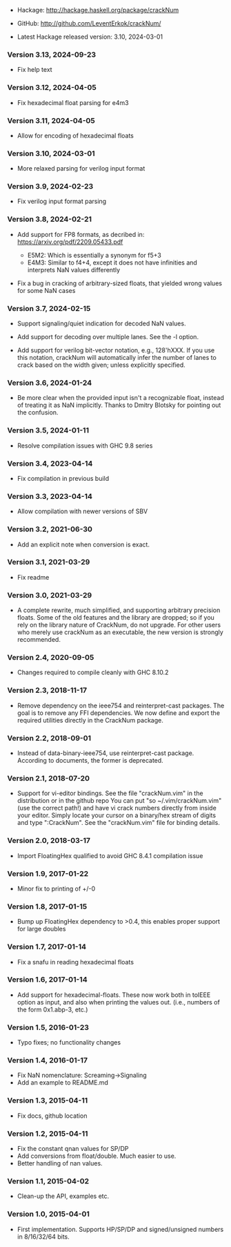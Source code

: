 * Hackage: <http://hackage.haskell.org/package/crackNum>
* GitHub:  <http://github.com/LeventErkok/crackNum/>

* Latest Hackage released version: 3.10, 2024-03-01

### Version 3.13, 2024-09-23

  * Fix help text

### Version 3.12, 2024-04-05

  * Fix hexadecimal float parsing for e4m3

### Version 3.11, 2024-04-05

  * Allow for encoding of hexadecimal floats

### Version 3.10, 2024-03-01
  
  * More relaxed parsing for verilog input format

### Version 3.9, 2024-02-23
  
  * Fix verilog input format parsing

### Version 3.8, 2024-02-21

  * Add support for FP8 formats, as decribed in: https://arxiv.org/pdf/2209.05433.pdf
      - E5M2: Which is essentially a synonym for f5+3
      - E4M3: Similar to f4+4, except it does not have infinities and interprets NaN values differently

  * Fix a bug in cracking of arbitrary-sized floats, that yielded wrong values for some NaN cases

### Version 3.7, 2024-02-15

  * Support signaling/quiet indication for decoded NaN values.

  * Add support for decoding over multiple lanes. See the -l option.

  * Add support for verilog bit-vector notation, e.g., 128'hXXX. If
    you use this notation, crackNum will automatically infer the
    number of lanes to crack based on the width given; unless
    explicitly specified.

### Version 3.6, 2024-01-24

  * Be more clear when the provided input isn't a recognizable float,
    instead of treating it as NaN implicitly. Thanks to Dmitry Blotsky for
    pointing out the confusion.

### Version 3.5, 2024-01-11

  * Resolve compilation issues with GHC 9.8 series

### Version 3.4, 2023-04-14

  * Fix compilation in previous build

### Version 3.3, 2023-04-14

  * Allow compilation with newer versions of SBV

### Version 3.2, 2021-06-30

  * Add an explicit note when conversion is exact.

### Version 3.1, 2021-03-29
  
  * Fix readme

### Version 3.0, 2021-03-29

  * A complete rewrite, much simplified, and supporting
    arbitrary precision floats. Some of the old features
    and the library are dropped; so if you rely on the library
    nature of CrackNum, do not upgrade. For other users who
    merely use crackNum as an executable, the new version is
    strongly recommended.

### Version 2.4, 2020-09-05

  * Changes required to compile cleanly with GHC 8.10.2

### Version 2.3, 2018-11-17

  * Remove dependency on the ieee754 and reinterpret-cast packages. The goal is
    to remove any FFI dependencies. We now define and export the required
    utilities directly in the CrackNum package.

### Version 2.2, 2018-09-01

  * Instead of data-binary-ieee754, use reinterpret-cast package. According
    to documents, the former is deprecated.

### Version 2.1, 2018-07-20

  * Support for vi-editor bindings. See the file "crackNum.vim" in the
    distribution or in the github repo You can put "so ~/.vim/crackNum.vim"
    (use the correct path!) and have vi crack numbers directly from inside
    your editor. Simply locate your cursor on a binary/hex stream of digits
    and type ":CrackNum".  See the "crackNum.vim" file for binding details.

### Version 2.0, 2018-03-17

  * Import FloatingHex qualified to avoid GHC 8.4.1 compilation issue

### Version 1.9, 2017-01-22

  * Minor fix to printing of +/-0

### Version 1.8, 2017-01-15

  * Bump up FloatingHex dependency to >0.4, this enables
    proper support for large doubles

### Version 1.7, 2017-01-14

  * Fix a snafu in reading hexadecimal floats

### Version 1.6, 2017-01-14

  * Add support for hexadecimal-floats. These now
    work both in toIEEE option as input, and also
    when printing the values out. (i.e., numbers
    of the form 0x1.abp-3, etc.)

### Version 1.5, 2016-01-23

  * Typo fixes; no functionality changes

### Version 1.4, 2016-01-17

  * Fix NaN nomenclature: Screaming->Signaling
  * Add an example to README.md

### Version 1.3, 2015-04-11
  
  * Fix docs, github location

### Version 1.2, 2015-04-11

  * Fix the constant qnan values for SP/DP
  * Add conversions from float/double. Much easier to use.
  * Better handling of nan values.

### Version 1.1, 2015-04-02
  
  * Clean-up the API, examples etc.

### Version 1.0, 2015-04-01

  * First implementation. Supports HP/SP/DP
    and signed/unsigned numbers in 8/16/32/64 bits.
